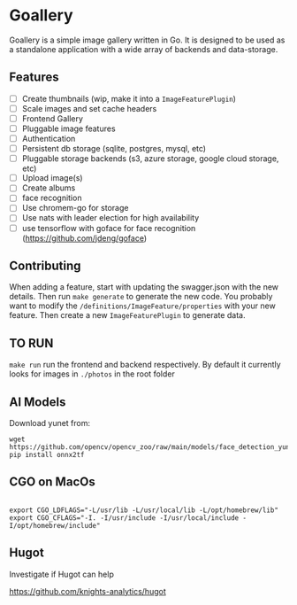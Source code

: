# Goallery

Goallery is a simple image gallery written in Go. It is designed to be used as a standalone application with a wide array of backends and data-storage. 

## Features
- [ ] Create thumbnails (wip, make it into a `ImageFeaturePlugin`)
- [ ] Scale images and set cache headers
- [ ] Frontend Gallery
- [ ] Pluggable image features
- [ ] Authentication
- [ ] Persistent db storage (sqlite, postgres, mysql, etc)
- [ ] Pluggable storage backends (s3, azure storage, google cloud storage, etc)
- [ ] Upload image(s)
- [ ] Create albums
- [ ] face recognition
- [ ] Use chromem-go for storage
- [ ] Use nats with leader election for high availability
- [ ] use tensorflow with goface for face recognition (https://github.com/jdeng/goface)

## Contributing

When adding a feature, start with updating the swagger.json with the new details. Then run `make generate` to generate the new code.
You probably want to modify the `/definitions/ImageFeature/properties` with your new feature. Then create a new `ImageFeaturePlugin` to generate data.

## TO RUN
`make run` run the frontend and backend respectively. By default it currently looks for images in `./photos` in the root folder

## AI Models

Download yunet from:
```shell
wget https://github.com/opencv/opencv_zoo/raw/main/models/face_detection_yunet/face_detection_yunet_2023mar.onnx
pip install onnx2tf

```

## CGO on MacOs
```shell

export CGO_LDFLAGS="-L/usr/lib -L/usr/local/lib -L/opt/homebrew/lib"
export CGO_CFLAGS="-I. -I/usr/include -I/usr/local/include -I/opt/homebrew/include"
```

##  Hugot

Investigate if Hugot can help

https://github.com/knights-analytics/hugot
